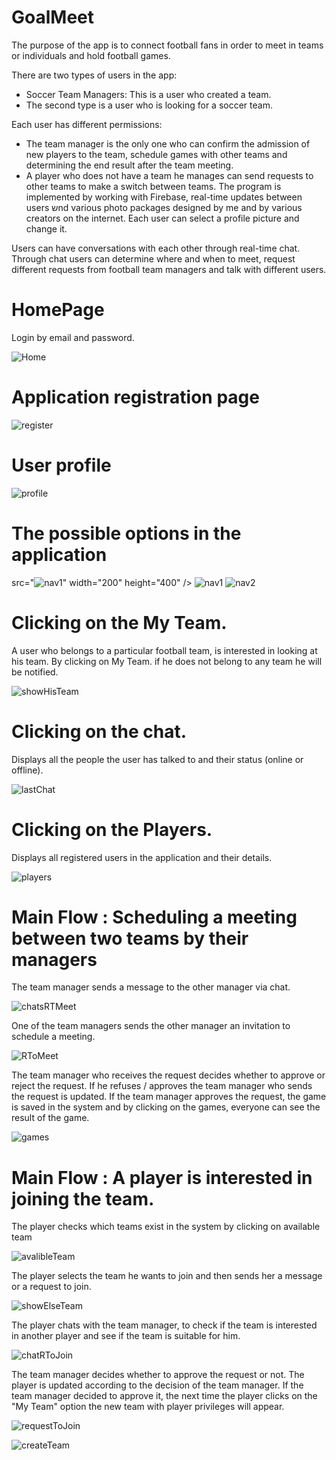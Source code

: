 # GoalMeet
The purpose of the app is to connect football fans in order to meet in teams or individuals and hold football games.

There are two types of users in the app:
* Soccer Team Managers: This is a user who created a team.
* The second type is a user who is looking for a soccer team.

Each user has different permissions: 
* The team manager is the only one who can confirm the admission of new players to the team,
schedule games with other teams and determining the end result after the team meeting.
* A player who does not have a team he manages can send requests to other teams to make a switch between teams.
The program is implemented by working with Firebase, real-time updates between users שnd various photo packages designed by me and by various creators on the internet.
Each user can select a profile picture and change it.

Users can have conversations with each other through real-time chat.
Through chat users can determine where and when to meet, request different requests from football team managers and talk with different users.


# HomePage
Login by email and password.

![Home](https://user-images.githubusercontent.com/65177459/108538539-9489c200-72e7-11eb-9aa9-6637bc9babc1.jpg)
# Application registration page 

![register](https://user-images.githubusercontent.com/65177459/108538582-a1a6b100-72e7-11eb-98ce-c2ab55f74157.jpg)
# User profile

![profile](https://user-images.githubusercontent.com/65177459/108538603-a66b6500-72e7-11eb-99f8-fb35696e9d24.jpg)
# The possible options in the application
src="![nav1](https://user-images.githubusercontent.com/65177459/108539006-1aa60880-72e8-11eb-96b5-554890dc2159.jpg)" width="200" height="400" />
![nav1](https://user-images.githubusercontent.com/65177459/108539006-1aa60880-72e8-11eb-96b5-554890dc2159.jpg)
![nav2](https://user-images.githubusercontent.com/65177459/108539027-1e398f80-72e8-11eb-83f8-176e7e6803c0.jpg)
# Clicking on the My Team.
A user who belongs to a particular football team, is interested in looking at his team. By clicking on My Team.
if he does not belong to any team he will be notified.

![showHisTeam](https://user-images.githubusercontent.com/65177459/108538658-b84d0800-72e7-11eb-8e30-41b3592e9eb1.jpg)

# Clicking on the chat.
Displays all the people the user has talked to and their status (online or offline).

![lastChat](https://user-images.githubusercontent.com/65177459/108538845-e7fc1000-72e7-11eb-8da1-ebd759d89e71.jpg)

# Clicking on the Players.
Displays all registered users in the application and their details.

![players](https://user-images.githubusercontent.com/65177459/108539191-56d96900-72e8-11eb-9457-86bd0e418471.jpg)

# Main Flow : Scheduling a meeting between two teams by their managers
The team manager sends a message to the other manager via chat.

![chatsRTMeet](https://user-images.githubusercontent.com/65177459/108539262-6d7fc000-72e8-11eb-8b0a-6f41350d85f0.jpg)

One of the team managers sends the other manager an invitation to schedule a meeting.

![RToMeet](https://user-images.githubusercontent.com/65177459/108539278-753f6480-72e8-11eb-84a8-83fbf97d1fef.jpg)

The team manager who receives the request decides whether to approve or reject the request. If he refuses / approves the team manager who sends the request is updated.
If the team manager approves the request, the game is saved in the system and by clicking on the games, everyone can see the result of the game.

![games](https://user-images.githubusercontent.com/65177459/108539401-9e5ff500-72e8-11eb-952b-ebf020170d2b.jpg)
# Main Flow : A player is interested in joining the team.
The player checks which teams exist in the system by clicking on available team

![avalibleTeam](https://user-images.githubusercontent.com/65177459/108539573-d8c99200-72e8-11eb-9932-6cc84b7815bb.jpg)

The player selects the team he wants to join and then sends her a message or a request to join.

![showElseTeam](https://user-images.githubusercontent.com/65177459/108539339-8c7e5200-72e8-11eb-821a-e60695c94abf.jpg)

The player chats with the team manager, to check if the team is interested in another player and see if the team is suitable for him.

![chatRToJoin](https://user-images.githubusercontent.com/65177459/108539659-f696f700-72e8-11eb-8ec4-1f27857b85c1.jpg)

The team manager decides whether to approve the request or not. The player is updated according to the decision of the team manager. If the team manager decided to approve it, the next time the player clicks on the "My Team" option the new team with player privileges will appear.

![requestToJoin](https://user-images.githubusercontent.com/65177459/108545701-cce1ce00-72f0-11eb-8e65-b320818c9a35.jpg)


![createTeam](https://user-images.githubusercontent.com/65177459/108539874-36f67500-72e9-11eb-9349-ec9973f0de00.jpg)
